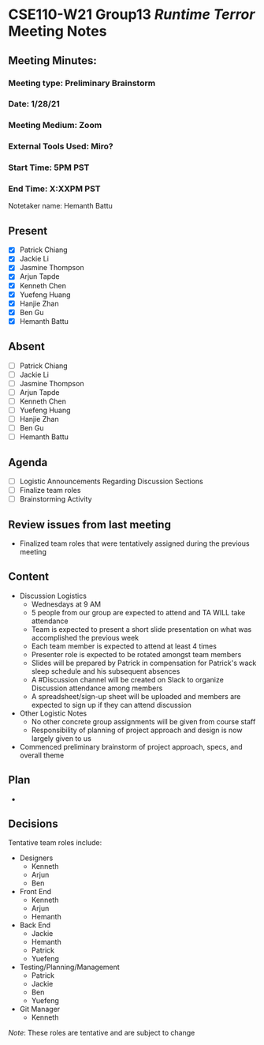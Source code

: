 # CSE110-W21 Group13 *Runtime Terror* Meeting Notes

## Meeting Minutes: 

### Meeting type: Preliminary Brainstorm

### Date: 1/28/21

### Meeting Medium: Zoom

### External Tools Used: Miro?

### Start Time: 5PM PST

### End Time: X:XXPM PST

Notetaker name: Hemanth Battu

## Present

- [x] Patrick Chiang
- [x] Jackie Li
- [x] Jasmine Thompson
- [x] Arjun Tapde
- [x] Kenneth Chen
- [x] Yuefeng Huang
- [x] Hanjie Zhan
- [x] Ben Gu
- [x] Hemanth Battu

## Absent

- [ ] Patrick Chiang
- [ ] Jackie Li
- [ ] Jasmine Thompson
- [ ] Arjun Tapde
- [ ] Kenneth Chen
- [ ] Yuefeng Huang
- [ ] Hanjie Zhan
- [ ] Ben Gu
- [ ] Hemanth Battu

## Agenda

- [ ] Logistic Announcements Regarding Discussion Sections
- [ ] Finalize team roles
- [ ] Brainstorming Activity

## Review issues from last meeting
* Finalized team roles that were tentatively assigned during the previous meeting

## Content
* Discussion Logistics
  * Wednesdays at 9 AM
  * 5 people from our group are expected to attend and TA WILL take attendance 
  * Team is expected to present a short slide presentation on what was accomplished the previous week
   * Each team member is expected to attend at least 4 times
  * Presenter role is expected to be rotated amongst team members
   * Slides will be prepared by Patrick in compensation for Patrick's wack sleep schedule and his subsequent absences
  * A #Discussion channel will be created on Slack to organize Discussion attendance among members
   * A spreadsheet/sign-up sheet will be uploaded and members are expected to sign up if they can attend discussion
* Other Logistic Notes
  * No other concrete group assignments will be given from course staff
  * Responsibility of planning of project approach and design is now largely given to us
* Commenced preliminary brainstorm of project approach, specs, and overall theme
## Plan
* 

## Decisions
Tentative team roles include:
* Designers
  * Kenneth
  * Arjun
  * Ben
* Front End
  * Kenneth 
  * Arjun
  * Hemanth
* Back End
  * Jackie
  * Hemanth
  * Patrick
  * Yuefeng
* Testing/Planning/Management
  * Patrick
  * Jackie
  * Ben
  * Yuefeng
* Git Manager
  * Kenneth
  
*Note*: These roles are tentative and are subject to change
